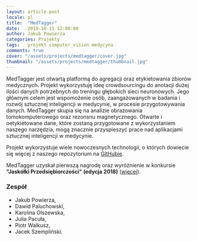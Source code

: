 ```yaml
---
layout: article-post
locale: pl
title:  "MedTagger"
date:   2018-10-11 12:00:00
author: Jakub Powierza
categories: Projekty
tags:	projekt computer_vision medycyna
comments: true
cover: "/assets/projects/medtagger/cover.jpg"
thumbnail: "/assets/projects/medtagger/thumbnail.jpg"
---
```


MedTagger jest otwartą platformą do agregacji oraz etykietowania zbiorów medycznych. Projekt wykorzystuję ideę
 crowdsourcingu do anotacji dużej ilości danych potrzebnych do treningu głębokich sieci neuronowych. Jego głównym
 celem jest wspomożenie osób, zaangażowanych w badania i rozwój sztucznej inteligencji w medycynie, w procesie
 przygotowywania danych. MedTagger skupia się na analizie obrazowania tomokomputerowego oraz rezonsnu magnetycznego.
 Otwarte i oetykietowane dane, które zostaną przygotowane z wykorzystaniem naszego narzędzia, mogą znacznie
 przyspieszyć prace nad aplikacjami sztucznej inteligencji w medycynie.

Projekt wykorzystuje wiele nowoczesnych technologii, o których dowiecie się więcej z naszego repozytorium
 na [GitHubie](https://github.com/jpowie01/MedTagger).

MedTagger uzyskał pierwszą nagrodę oraz wyróżnienie w konkursie **"Jaskółki Przedsiębiorczości" (edycja 2018)**
 ([więcej](https://pg.edu.pl/aktualnosci/-/asset_publisher/hWGncmoQv7K0/content/znamy-zwyciezcow-konkursu-jaskolki-przedsiebiorczosci-2018?p_p_auth=P9f0lKZA)).

### Zespół

 - Jakub Powierza,
 - Dawid Paluchowski,
 - Karolina Olszewska,
 - Julia Pacuła,
 - Piotr Walkusz,
 - Jacek Szempliński.

